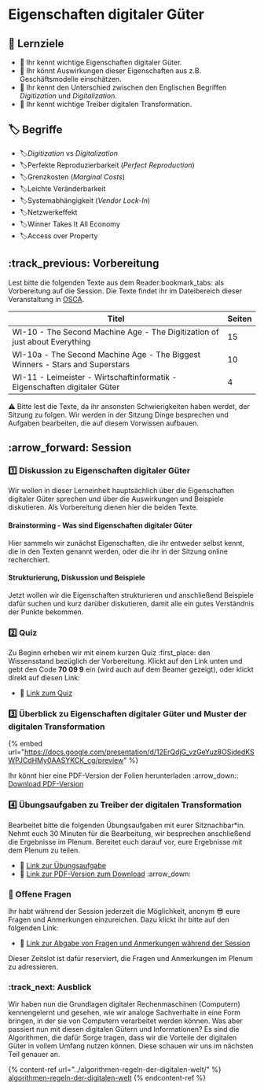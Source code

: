 # Eigenschaften digitaler Güter

## :dart: Lernziele

* :dart: Ihr kennt wichtige Eigenschaften digitaler Güter.
* :dart: Ihr könnt Auswirkungen dieser Eigenschaften aus z.B. Geschäftsmodelle einschätzen.
* :dart: Ihr kennt den Unterschied zwischen den Englischen Begriffen _Digitization_ und _Digitalization_.
* :dart: Ihr kennt wichtige Treiber digitalen Transformation.

## :label: Begriffe

* :label:_Digitization_ vs _Digitalization_
* :label:Perfekte Reproduzierbarkeit (_Perfect Reproduction_)
* :label:Grenzkosten (_Marginal Costs_)
* :label:Leichte Veränderbarkeit
* :label:Systemabhängigkeit (_Vendor Lock-In_)
* :label:Netzwerkeffekt
* :label:Winner Takes It All Economy
* :label:Access over Property

## :track\_previous: Vorbereitung

Lest bitte die folgenden Texte aus dem Reader:bookmark\_tabs: als Vorbereitung auf die Session. Die Texte findet ihr im Dateibereich dieser Veranstaltung in [OSCA](http://osca.hs-osnabrueck.de/).&#x20;

| Titel                                                                        | Seiten |
| ---------------------------------------------------------------------------- | ------ |
| WI-10 - The Second Machine Age - The Digitization of just about Everything   | 15     |
| WI-10a - The Second Machine Age - The Biggest Winners - Stars and Superstars | 10     |
| WI-11 - Leimeister - Wirtschaftinformatik - Eigenschaften digitaler Güter    | 4      |

:warning: Bitte lest die Texte, da ihr ansonsten Schwierigkeiten haben werdet, der Sitzung zu folgen. Wir werden in der Sitzung Dinge besprechen und Aufgaben bearbeiten, die auf diesem Vorwissen aufbauen.

## :arrow\_forward: Session

### :one: Diskussion zu Eigenschaften digitaler Güter

Wir wollen in dieser Lerneinheit hauptsächlich über die Eigenschaften digitaler Güter sprechen und über die Auswirkungen und Beispiele diskutieren. Als Vorbereitung dienen hier die beiden Texte.

#### Brainstorming - Was sind Eigenschaften digitaler Güter

Hier sammeln wir zunächst Eigenschaften, die ihr entweder selbst kennt, die in den Texten genannt werden, oder die ihr in der Sitzung online recherchiert.

#### Strukturierung, Diskussion und Beispiele

Jetzt wollen wir die Eigenschaften strukturieren und anschließend Beispiele dafür suchen und kurz darüber diskutieren, damit alle ein gutes Verständnis der Punkte bekommen.

### :two: Quiz

Zu Beginn erheben wir mit einem kurzen Quiz :first\_place: den Wissensstand bezüglich der Vorbereitung. Klickt auf den Link unten und gebt den Code **70 09 9** ein (wird auch auf dem Beamer gezeigt), oder klickt direkt auf diesen Link:

* :link: [Link zum Quiz](https://www.menti.com/ab3b3b27)

### :three: Überblick zu Eigenschaften digitaler Güter und Muster der digitalen Transformation

{% embed url="https://docs.google.com/presentation/d/12ErQdjG_vzGeYuz8OSjdedKSWPJCdHMy0AASYKCK_cg/preview" %}

Ihr könnt hier eine PDF-Version der Folien herunterladen :arrow\_down:: [Download PDF-Version](https://docs.google.com/presentation/d/12ErQdjG\_vzGeYuz8OSjdedKSWPJCdHMy0AASYKCK\_cg/export/pdf)

### :four: Übungsaufgaben zu Treiber der digitalen Transformation

Bearbeitet bitte die folgenden Übungsaufgaben mit eurer Sitznachbar\*in. Nehmt euch 30 Minuten für die Bearbeitung, wir besprechen anschließend die Ergebnisse im Plenum. Bereitet euch darauf vor, eure Ergebnisse mit dem Plenum zu teilen.

* :link: [Link zur Übungsaufgabe](https://docs.google.com/document/d/18llTApMAEFauxxZuOFNjaOs55ebhwIlU6QnP95UC8oM/preview)
* :link: [Link zur PDF-Version zum Download](https://docs.google.com/document/d/18llTApMAEFauxxZuOFNjaOs55ebhwIlU6QnP95UC8oM/export/pdf) :arrow\_down:&#x20;

### :repeat: Offene Fragen

Ihr habt während der Session jederzeit die Möglichkeit, anonym :sunglasses: eure Fragen und Anmerkungen einzureichen. Dazu klickt ihr bitte auf den folgenden Link:

* :link: [Link zur Abgabe von Fragen und Anmerkungen während der Session](https://www.menti.com/5c40972b)

Dieser Zeitslot ist dafür reserviert, die Fragen und Anmerkungen im Plenum zu adressieren.

### :track\_next: Ausblick

Wir haben nun die Grundlagen digitaler Rechenmaschinen (Computern) kennengelernt und gesehen, wie wir analoge Sachverhalte in eine Form bringen, in der sie von Computern verarbeitet werden können. Was aber passiert nun mit diesen digitalen Gütern und Informationen? Es sind die Algorithmen, die dafür Sorge tragen, dass wir die Vorteile der digitalen Güter in vollem Umfang nutzen können. Diese schauen wir uns im nächsten Teil genauer an.

{% content-ref url="../algorithmen-regeln-der-digitalen-welt/" %}
[algorithmen-regeln-der-digitalen-welt](../algorithmen-regeln-der-digitalen-welt/)
{% endcontent-ref %}
